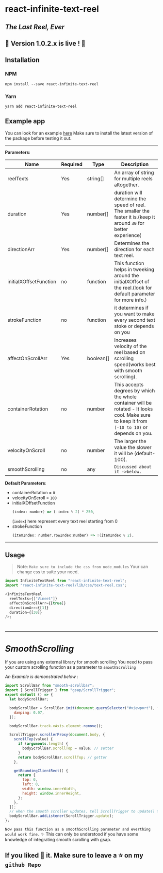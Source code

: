# react-infinite-text-reel

## _The Last Reel, Ever_

## 🎉 Version 1.0.2.x is live ! 🎉

## Installation

### NPM

`npm install --save react-infinite-text-reel`

### Yarn

`yarn add react-infinite-text-reel`

## Example app

You can look for an example [here](https://github.com/vineetpjp/react-infinite-text-reel/tree/master/example)
Make sure to install the latest version of the package before testing it out.

---

**Parameters:**

| Name                   | Required | Type      | Description                                                                                                                                   |
| ---------------------- | -------- | --------- | --------------------------------------------------------------------------------------------------------------------------------------------- |
| reelTexts              | Yes      | string[]  | An array of string for multiple reels altogether.                                                                                             |
| duration               | Yes      | number[]  | duration will determine the speed of reel. The smaller the faster it is.(keep it around `30` for better experience)                           |
| directionArr           | Yes      | number[]  | Determines the direction for each text reel.                                                                                                  |
| initialXOffsetFunction | no       | function  | This function helps in tweeking around the initialXOffset of the reel.(look for default parameter for more info.)                             |
| strokeFunction         | no       | function  | it determines if you want to make every second text stoke or depends on you                                                                   |
| affectOnScrollArr      | Yes      | boolean[] | Increases velocity of the reel based on scrolling speed(works best with smooth scrolling).                                                    |
| containerRotation      | no       | number    | This accepts degrees by which the whole container will be rotated - It looks cool. Make sure to keep it from `(-10 to 10)` or depends on you. |
| velocityOnScroll       | no       | number    | The larger the value the slower it will be (default-100).                                                                                     |
| smoothScrolling        | no       | any       | `Discussed about it ->below.`                                                                                                                 |

**Default Parameters:**

- containerRotation = `0`
- velocityOnScroll = `100`
- initialXOffsetFunction
  ```javascript
  (index: number) => (-index % 2) * 250,
  ```
  (`index`) here represent every text reel starting from 0
- strokeFunction
  ```javascript
  (itemIndex: number,rowIndex:number) => !(itemIndex % 2),
  ```

---

## Usage

> Note: `Make sure to include the css from node_modules`
> Your can change css to suite your need.

```javascript
import InfiniteTextReel from "react-infinite-text-reel";
import "react-infinite-text-reel/lib/css/text-reel.css";

<InfiniteTextReel
  reelTexts={["Vineet"]}
  affectOnScrollArr={[true]}
  directionArr={[1]}
  duration={[30]}
/>;
```

#

#

---

#

# _SmoothScrolling_

If you are using any external library for smooth scrolling
You need to pass your custom scrolling function as a parameter to `smoothScrolling`

_An Example is demonstrated below :_

```javascript
import ScrollBar from "smooth-scrollbar";
import { ScrollTrigger } from "gsap/ScrollTrigger";
export default () => {
  let bodyScrollBar;

  bodyScrollBar = ScrollBar.init(document.querySelector("#viewport"), {
    damping: 0.07,
  });

  bodyScrollBar.track.xAxis.element.remove();

  ScrollTrigger.scrollerProxy(document.body, {
    scrollTop(value) {
      if (arguments.length) {
        bodyScrollBar.scrollTop = value; // setter
      }
      return bodyScrollBar.scrollTop; // getter
    },

    getBoundingClientRect() {
      return {
        top: 0,
        left: 0,
        width: window.innerWidth,
        height: window.innerHeight,
      };
    },
  });
  // when the smooth scroller updates, tell ScrollTrigger to update() too:
  bodyScrollBar.addListener(ScrollTrigger.update);
};
```

`Now pass this function as a smoothScrolling parameter and everthing would work fine.`
✨ This can only be understood if you have some knowledge of integrating smooth scrolling with gsap.

## If you liked 🤩 it. Make sure to leave a ⭐ on my `github Repo`
